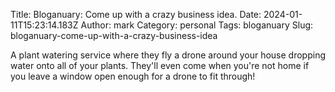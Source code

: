 Title: Bloganuary: Come up with a crazy business idea.
Date: 2024-01-11T15:23:14.183Z
Author: mark
Category: personal
Tags: bloganuary
Slug: bloganuary-come-up-with-a-crazy-business-idea

A plant watering service where they fly a drone around your house dropping water onto all of your plants. They'll even come when you're not home if you leave a window open enough for a drone to fit through!